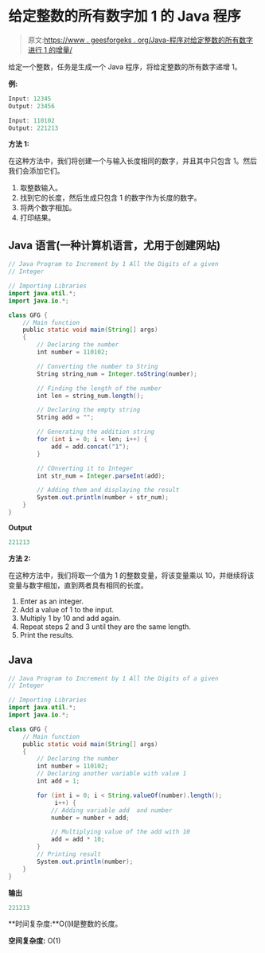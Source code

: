 # 给定整数的所有数字加 1 的 Java 程序

> 原文:[https://www . geesforgeks . org/Java-程序对给定整数的所有数字进行 1 的增量/](https://www.geeksforgeeks.org/java-program-to-increment-by-1-to-all-the-digits-of-a-given-integer/)

给定一个整数，任务是生成一个 Java 程序，将给定整数的所有数字递增 1。

**例:**

```java
Input: 12345
Output: 23456

Input: 110102
Output: 221213

```

**方法 1:**

在这种方法中，我们将创建一个与输入长度相同的数字，并且其中只包含 1。然后我们会添加它们。

1.  取整数输入。
2.  找到它的长度，然后生成只包含 1 的数字作为长度的数字。
3.  将两个数字相加。
4.  打印结果。

## Java 语言(一种计算机语言，尤用于创建网站)

```java
// Java Program to Increment by 1 All the Digits of a given
// Integer

// Importing Libraries
import java.util.*;
import java.io.*;

class GFG {
    // Main function
    public static void main(String[] args)
    {
        // Declaring the number
        int number = 110102;

        // Converting the number to String
        String string_num = Integer.toString(number);

        // Finding the length of the number
        int len = string_num.length();

        // Declaring the empty string
        String add = "";

        // Generating the addition string
        for (int i = 0; i < len; i++) {
            add = add.concat("1");
        }

        // COnverting it to Integer
        int str_num = Integer.parseInt(add);

        // Adding them and displaying the result
        System.out.println(number + str_num);
    }
}
```

**Output**

```java
221213

```

**方法 2:**

在这种方法中，我们将取一个值为 1 的整数变量，将该变量乘以 10，并继续将该变量与数字相加，直到两者具有相同的长度。

1.  Enter as an integer.
2.  Add a value of 1 to the input.
3.  Multiply 1 by 10 and add again.
4.  Repeat steps 2 and 3 until they are the same length.
5.  Print the results.

## Java

```java
// Java Program to Increment by 1 All the Digits of a given
// Integer

// Importing Libraries
import java.util.*;
import java.io.*;

class GFG {
    // Main function
    public static void main(String[] args)
    {
        // Declaring the number
        int number = 110102;
        // Declaring another variable with value 1
        int add = 1;

        for (int i = 0; i < String.valueOf(number).length();
             i++) {
            // Adding variable add  and number
            number = number + add;

            // Multiplying value of the add with 10
            add = add * 10;
        }
        // Printing result
        System.out.println(number);
    }
}
```

**输出**

```java
221213

```

**时间复杂度:**O(l)**l**是整数的长度。

**空间复杂度:** O(1)